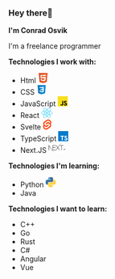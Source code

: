 ### Hey there👋

**I'm Conrad Osvik**

I'm a freelance programmer

**Technologies I work with:**
- Html <img src="/assets/images/html.png" alt="Html logo" height="20">
- CSS <img src="/assets/images/css.png" alt="Css logo" height="20">
- JavaScript <img src="/assets/images/javascript.png" alt="JS logo" height="20">
- React <img src="/assets/images/react.png" alt="React logo" height="20">
- Svelte <img src="/assets/images/svelte.png" alt="Svelte logo" height="20">
- TypeScript <img src="/assets/images/typescript.png" alt="TS logo" height="20">
- Next.JS <img src="/assets/images/next.png" alt="Next logo" height="20">

**Technologies I'm learning:**
- Python <img src="/assets/images/python.png" alt="Python logo" height="20">
- Java

**Technologies I want to learn:**
- C++
- Go
- Rust
- C#
- Angular
- Vue
